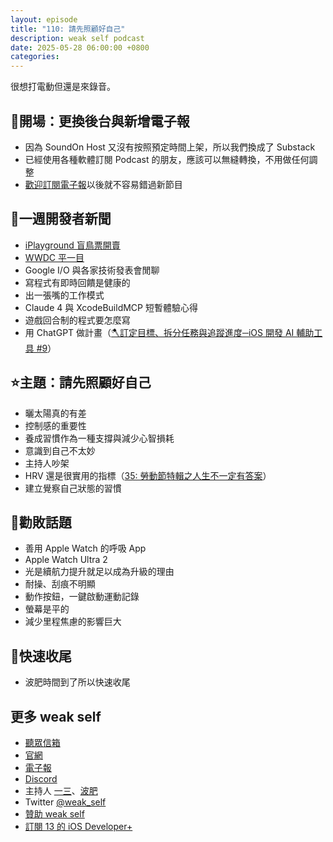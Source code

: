 ```yaml
---
layout: episode
title: "110: 請先照顧好自己"
description: weak self podcast
date: 2025-05-28 06:00:00 +0800
categories:
---
```


很想打電動但還是來錄音。

## 👋開場：更換後台與新增電子報

- 因為 SoundOn Host 又沒有按照預定時間上架，所以我們換成了 Substack
- 已經使用各種軟體訂閱 Podcast 的朋友，應該可以無縫轉換，不用做任何調整
- [歡迎訂閱電子報](https://weakself.substack.com)以後就不容易錯過新節目

## 📰一週開發者新聞

- [iPlayground 盲鳥票開賣](https://iplayground.kktix.cc/events/2025general)
- [WWDC 平一目](https://developer.apple.com/wwdc25/community?q=iPlayground)
- Google I/O 與各家技術發表會閒聊
- 寫程式有即時回饋是健康的
- 出一張嘴的工作模式
- Claude 4 與 XcodeBuildMCP 短暫體驗心得
- 遊戲回合制的程式要怎麼寫
- 用 ChatGPT 做計畫（[🪓訂定目標、拆分任務與追蹤進度─iOS 開發 AI 輔助工具 #9](https://iosdeveloper.plus/use-ai-as-project-tool/)）

## ⭐️主題：請先照顧好自己

- 曬太陽真的有差
- 控制感的重要性
- 養成習慣作為一種支撐與減少心智損耗
- 意識到自己不太妙
- 主持人吵架
- HRV 還是很實用的指標（[35: 勞動節特輯之人生不一定有答案](https://weakself.dev/episodes/35)）
- 建立覺察自己狀態的習慣

## 💸勸敗話題

- 善用 Apple Watch 的呼吸 App
- Apple Watch Ultra 2
- 光是續航力提升就足以成為升級的理由
- 耐操、刮痕不明顯
- 動作按鈕，一鍵啟動運動記錄
- 螢幕是平的
- 減少里程焦慮的影響巨大

## 👋快速收尾

- 波肥時間到了所以快速收尾

## 更多 weak self

- [聽眾信箱](mailto:weakself.dev@gmail.com)
- [官網](https://weakself.dev)
- [電子報](https://weakself.substack.com)
- [Discord](https://discord.gg/KGdXZqXgFY)
- 主持人 [一三](https://twitter.com/ethanhuang13)、[波肥](https://twitter.com/PofatTseng)
- Twitter [@weak_self](https://twitter.com/weak_self)
- [贊助 weak self](https://weakself.dev/#donation)
- [訂閱 13 的 iOS Developer+](https://iosdeveloper.plus)